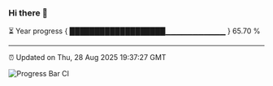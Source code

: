 ### Hi there 👋

⏳ Year progress { ███████████████████▁▁▁▁▁▁▁▁▁▁▁ } 65.70 %

---

⏰ Updated on Thu, 28 Aug 2025 19:37:27 GMT

![Progress Bar CI](https://github.com/IshwaranRudhara/GIT-ACTION/workflows/Progress%20Bar%20CI/badge.svg)
